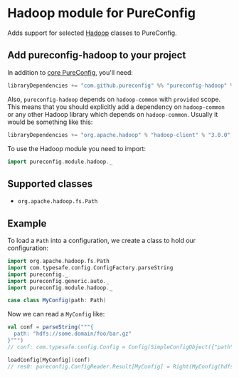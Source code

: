 # Hadoop module for PureConfig

Adds support for selected [Hadoop](http://hadoop.apache.org/) classes to PureConfig.

## Add pureconfig-hadoop to your project

In addition to [core PureConfig](https://github.com/pureconfig/pureconfig), you'll need:

```scala
libraryDependencies += "com.github.pureconfig" %% "pureconfig-hadoop" % "0.10.1"
```

Also, `pureconfig-hadoop` depends on `hadoop-common` with `provided` scope. This means that you should explicitly add a dependency on `hadoop-common` or any other Hadoop library which depends on `hadoop-common`. Usually it would be something like this:

```scala
libraryDependencies += "org.apache.hadoop" % "hadoop-client" % "3.0.0"
```

To use the Hadoop module you need to import:
```scala
import pureconfig.module.hadoop._
```

## Supported classes

* `org.apache.hadoop.fs.Path`

## Example

To load a `Path` into a configuration, we create a class to hold our configuration:

```scala
import org.apache.hadoop.fs.Path
import com.typesafe.config.ConfigFactory.parseString
import pureconfig._
import pureconfig.generic.auto._
import pureconfig.module.hadoop._

case class MyConfig(path: Path)
```

Now we can read a `MyConfig` like:
```scala
val conf = parseString("""{
  path: "hdfs://some.domain/foo/bar.gz"
}""")
// conf: com.typesafe.config.Config = Config(SimpleConfigObject({"path":"hdfs://some.domain/foo/bar.gz"}))

loadConfig[MyConfig](conf)
// res0: pureconfig.ConfigReader.Result[MyConfig] = Right(MyConfig(hdfs://some.domain/foo/bar.gz))
```
